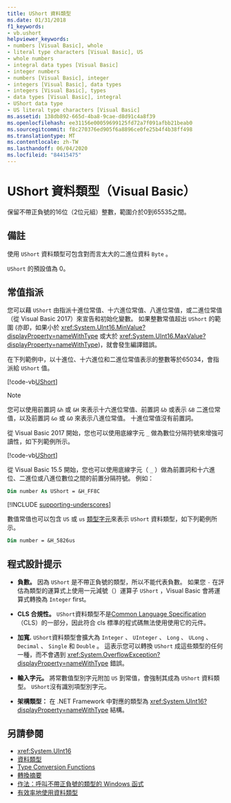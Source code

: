 ```yaml
---
title: UShort 資料類型
ms.date: 01/31/2018
f1_keywords:
- vb.ushort
helpviewer_keywords:
- numbers [Visual Basic], whole
- literal type characters [Visual Basic], US
- whole numbers
- integral data types [Visual Basic]
- integer numbers
- numbers [Visual Basic], integer
- integers [Visual Basic], data types
- integers [Visual Basic], types
- data types [Visual Basic], integral
- UShort data type
- US literal type characters [Visual Basic]
ms.assetid: 138db892-665d-4ba8-9cae-d8d91c4a8f39
ms.openlocfilehash: ee31156e00059699125fd72a7f091afbb21beab0
ms.sourcegitcommit: f8c270376ed905f6a8896ce0fe25b4f4b38ff498
ms.translationtype: MT
ms.contentlocale: zh-TW
ms.lasthandoff: 06/04/2020
ms.locfileid: "84415475"
---
```

# <a name="ushort-data-type-visual-basic"></a>UShort 資料類型（Visual Basic）

保留不帶正負號的16位（2位元組）整數，範圍介於0到65535之間。  
  
## <a name="remarks"></a>備註

 使用 `UShort` 資料類型可包含對而言太大的二進位資料 `Byte` 。  
  
 `UShort` 的預設值為 0。  

## <a name="literal-assignments"></a>常值指派

您可以藉 `UShort` 由指派十進位常值、十六進位常值、八進位常值，或二進位常值（從 Visual Basic 2017）來宣告和初始化變數。 如果整數常值超出 `UShort` 的範圍 (亦即，如果小於 <xref:System.UInt16.MinValue?displayProperty=nameWithType> 或大於 <xref:System.UInt16.MaxValue?displayProperty=nameWithType>)，就會發生編譯錯誤。

在下列範例中，以十進位、十六進位和二進位常值表示的整數等於65034，會指派給 `UShort` 值。
  
[!code-vb[UShort](../../../../samples/snippets/visualbasic/language-reference/data-types/numeric-literals.vb#UShort)]

> [!NOTE]
> 您可以使用前置詞 `&h` 或 `&H` 來表示十六進位常值、前置詞 `&b` 或表示 `&B` 二進位常值，以及前置詞 `&o` 或 `&O` 來表示八進位常值。 十進位常值沒有前置詞。

從 Visual Basic 2017 開始，您也可以使用底線字元 `_` 做為數位分隔符號來增強可讀性，如下列範例所示。

[!code-vb[UShort](../../../../samples/snippets/visualbasic/language-reference/data-types/numeric-literals.vb#UShortS)]

從 Visual Basic 15.5 開始，您也可以使用底線字元（ `_` ）做為前置詞和十六進位、二進位或八進位數位之間的前置分隔符號。 例如：

```vb
Dim number As UShort = &H_FF8C
```

[!INCLUDE [supporting-underscores](../../../../includes/vb-separator-langversion.md)]

數值常值也可以包含 `US` 或 `us` [類型字元](../../programming-guide/language-features/data-types/type-characters.md)來表示 `UShort` 資料類型，如下列範例所示。

```vb
Dim number = &H_5826us
```

## <a name="programming-tips"></a>程式設計提示
  
- **負數。** 因為 `UShort` 是不帶正負號的類型，所以不能代表負數。 如果您 `-` 在評估為類型的運算式上使用一元減號（）運算子 `UShort` ，Visual Basic 會將運算式轉換為 `Integer` first。  
  
- **CLS 合規性。** `UShort`資料類型不是[Common Language Specification](https://www.ecma-international.org/publications/standards/Ecma-335.htm) （CLS）的一部分，因此符合 cls 標準的程式碼無法使用使用它的元件。
  
- **加寬.** `UShort`資料類型會擴大為 `Integer` 、 `UInteger` 、 `Long` 、 `ULong` 、 `Decimal` 、 `Single` 和 `Double` 。 這表示您可以轉換 `UShort` 成這些類型的任何一種，而不會遇到 <xref:System.OverflowException?displayProperty=nameWithType> 錯誤。  
  
- **輸入字元。** 將常數值型別字元附加 `US` 到常值，會強制其成為 `UShort` 資料類型。 `UShort`沒有識別項型別字元。  
  
- **架構類型：** 在 .NET Framework 中對應的類型為 <xref:System.UInt16?displayProperty=nameWithType> 結構。  
  
## <a name="see-also"></a>另請參閱

- <xref:System.UInt16>
- [資料類型](index.md)
- [Type Conversion Functions](../functions/type-conversion-functions.md)
- [轉換摘要](../keywords/conversion-summary.md)
- [作法：呼叫不帶正負號的類型的 Windows 函式](../../programming-guide/com-interop/how-to-call-a-windows-function-that-takes-unsigned-types.md)
- [有效率地使用資料類型](../../programming-guide/language-features/data-types/efficient-use-of-data-types.md)
